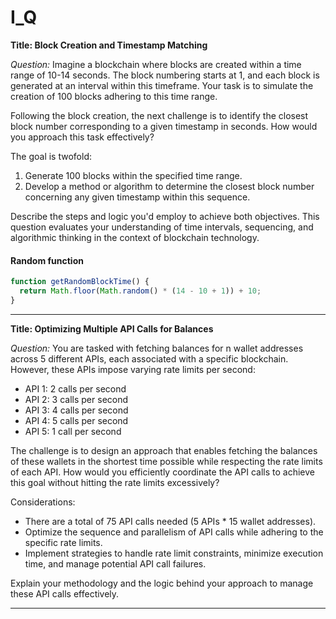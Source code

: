 # I_Q

**Title: Block Creation and Timestamp Matching**

_Question:_
Imagine a blockchain where blocks are created within a time range of 10-14 seconds. The block numbering starts at 1, and each block is generated at an interval within this timeframe. Your task is to simulate the creation of 100 blocks adhering to this time range.

Following the block creation, the next challenge is to identify the closest block number corresponding to a given timestamp in seconds. How would you approach this task effectively?

The goal is twofold:

1. Generate 100 blocks within the specified time range.
2. Develop a method or algorithm to determine the closest block number concerning any given timestamp within this sequence.

Describe the steps and logic you'd employ to achieve both objectives. This question evaluates your understanding of time intervals, sequencing, and algorithmic thinking in the context of blockchain technology.

#### Random function

```javascript
function getRandomBlockTime() {
  return Math.floor(Math.random() * (14 - 10 + 1)) + 10;
}
```



---

**Title: Optimizing Multiple API Calls for Balances**

_Question:_
You are tasked with fetching balances for n wallet addresses across 5 different APIs, each associated with a specific blockchain. However, these APIs impose varying rate limits per second:

- API 1: 2 calls per second
- API 2: 3 calls per second
- API 3: 4 calls per second
- API 4: 5 calls per second
- API 5: 1 call per second

The challenge is to design an approach that enables fetching the balances of these wallets in the shortest time possible while respecting the rate limits of each API. How would you efficiently coordinate the API calls to achieve this goal without hitting the rate limits excessively?

Considerations:

- There are a total of 75 API calls needed (5 APIs \* 15 wallet addresses).
- Optimize the sequence and parallelism of API calls while adhering to the specific rate limits.
- Implement strategies to handle rate limit constraints, minimize execution time, and manage potential API call failures.

Explain your methodology and the logic behind your approach to manage these API calls effectively.

---
